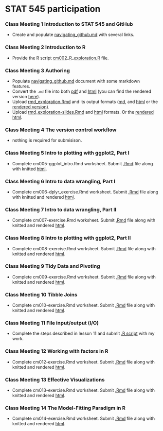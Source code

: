 # STAT 545 participation

### Class Meeting 1 Introduction to STAT 545 and GitHub
- Create and populate [navigating_github.md](https://github.com/harpercheng91/STAT545-participation/blob/master/weeks1%262/navigating_github.md) with several links.
  
### Class Meeting 2 Introduction to R
- Provide the R script [cm002_R_exploration.R](https://github.com/harpercheng91/STAT545-participation/blob/master/weeks1%262/cm002_R_exploration.R) file.

### Class Meeting 3 Authoring
- Populate [navigating_github.md](https://github.com/harpercheng91/STAT545-participation/blob/master/weeks1%262/navigating_github.md) document with some markdown features.
- Convert the `.md` file into both [pdf](https://github.com/harpercheng91/STAT545-participation/blob/master/weeks1%262/navigating_github.pdf) and [html](https://github.com/harpercheng91/STAT545-participation/blob/master/weeks1%262/navigating_github.html) (you can find the rendered version [here](https://harpercheng91.github.io/STAT545-participation/weeks1&2/navigating_github.html)).
- Upload [rmd_exploration.Rmd](https://github.com/harpercheng91/STAT545-participation/blob/master/weeks1%262/Rmd%20exploration.Rmd) and its output formats ([md](https://github.com/harpercheng91/STAT545-participation/blob/master/weeks1%262/rmd_exploration.md), and [html](https://github.com/harpercheng91/STAT545-participation/blob/master/weeks1%262/Rmd_exploration.html) or the [rendered version](https://harpercheng91.github.io/STAT545-participation/weeks1&2/Rmd_exploration.html)).
- Upload [rmd_exploration-slides.Rmd](https://github.com/harpercheng91/STAT545-participation/blob/master/weeks1%262/rmd%20exploration%20slides.Rmd) and [html](https://github.com/harpercheng91/STAT545-participation/blob/master/weeks1%262/rmd_exploration_slides.html) formats. Or the [rendered html](https://harpercheng91.github.io/STAT545-participation/weeks1&2/rmd_exploration_slides.html).

### Class Meeting 4 The version control workflow
- nothing is required for submisison.

### Class Meeting 5 Intro to plotting with ggplot2, Part I
- Complete cm005-ggplot_intro.Rmd worksheet. Submit [.Rmd](https://github.com/harpercheng91/STAT545-participation/blob/master/week5/cm005-exercise.rmd) file along with knitted [html](https://harpercheng91.github.io/STAT545-participation/class5/cm005-exercise.html).

### Class Meeting 6 Intro to data wrangling, Part I
- Complete cm006-dplyr_exercise.Rmd worksheet. Submit [.Rmd](https://github.com/harpercheng91/STAT545-participation/blob/master/class6/cm006.Rmd) file along with knitted and rendered [html](https://harpercheng91.github.io/STAT545-participation/class6/cm006.html).

### Class Meeting 7 Intro to data wrangling, Part II
- Complete cm007-exercise.Rmd worksheet. Submit [.Rmd](https://github.com/harpercheng91/STAT545-participation/blob/master/class7/cm007.Rmd) file along with knitted and rendered [html](https://harpercheng91.github.io/STAT545-participation/class7/cm007.html).

### Class Meeting 8 Intro to plotting with ggplot2, Part II
- Complete cm008-exercise.Rmd worksheet. Submit [.Rmd](https://github.com/harpercheng91/STAT545-participation/blob/master/class8/cm008.Rmd) file along with knitted and rendered [html](https://harpercheng91.github.io/STAT545-participation/class8/cm008.html).

### Class Meeting 9 Tidy Data and Pivoting
- Complete cm009-exercise.Rmd worksheet. Submit [.Rmd](https://github.com/harpercheng91/STAT545-participation/blob/master/class9/cm009.Rmd) file along with knitted and rendered [html](https://harpercheng91.github.io/STAT545-participation/class9/cm009.html).

### Class Meeting 10 Tibble Joins
- Complete cm010-exercise.Rmd worksheet. Submit [.Rmd](https://github.com/harpercheng91/STAT545-participation/blob/master/class10/cm010.Rmd) file along with knitted and rendered [html](https://harpercheng91.github.io/STAT545-participation/class10/cm010.html).

### Class Meeting 11 File input/output (I/O)
- Complete the steps described in lesson 11 and submit [.R script](https://github.com/harpercheng91/STAT545-participation/blob/master/class11/cm011.R) with my work.

### Class Meeting 12 Working with factors in R
- Complete cm012-exercise.Rmd worksheet. Submit [.Rmd](https://github.com/harpercheng91/STAT545-participation/blob/master/class12/cm012.Rmd) file along with knitted and rendered [html](https://harpercheng91.github.io/STAT545-participation/class12/cm012.html).

### Class Meeting 13 Effective Visualizations
- Complete cm013-exercise.Rmd worksheet. Submit [.Rmd](https://github.com/harpercheng91/STAT545-participation/blob/master/class13/cm013.Rmd) file along with knitted and rendered [html](https://harpercheng91.github.io/STAT545-participation/class13/cm013.html).

### Class Meeting 14 The Model-Fitting Paradigm in R
- Complete cm014-exercise.Rmd worksheet. Submit [.Rmd](https://github.com/harpercheng91/STAT545-participation/blob/master/class14/cm014.Rmd) file along with knitted and rendered [html](https://harpercheng91.github.io/STAT545-participation/class14/cm014.html).
